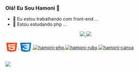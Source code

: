 ### Olá! Eu Sou Hamoni 👋


- 🔭 Eu estou trabalhando com front-end ...
- 🐘 Estou estudando php ...

<div align="center">
  <a href="https://github.com/Hamonigs">
  <img height="180em" src="https://github-readme-stats.vercel.app/api?username=Hamonigs&show_icons=true&theme=midnight-purple&include_all_commits=true&count_private=true"/>
  <img height="180em" src="https://github-readme-stats.vercel.app/api/top-langs/?username=Hamonigs&layout=compact&langs_count=7&theme=midnight-purple"/>
</div>
  
<div style="display: inline_block"><br>
  <img align="center" alt="hamoni-HTML" height="30" width="40" src="https://raw.githubusercontent.com/devicons/devicon/master/icons/html5/html5-original.svg">
  <img align="center" alt="hamoni-CSS" height="30" width="40" src="https://raw.githubusercontent.com/devicons/devicon/master/icons/css3/css3-original.svg">
  <img align="center" alt="hamoni-php" height="30" width="40" src="https://cdn.jsdelivr.net/gh/devicons/devicon/icons/php/php-original.svg">
  <img align="center" alt="hamoni-ruby" height="30" width="40" src="https://cdn.jsdelivr.net/gh/devicons/devicon/icons/ruby/ruby-original.svg">
  <img align="center" alt="hamoni-canva" height="30" width="40" src="https://cdn.jsdelivr.net/gh/devicons/devicon/icons/canva/canva-original.svg">
</div>  
  
  ##
  
<div> 
  <a href = "mailto:hamoni.igs@gmail.com"><img src="https://img.shields.io/badge/-Gmail-%23333?style=for-the-badge&logo=gmail&logoColor=white" target="_blank"></a> 
</div>
